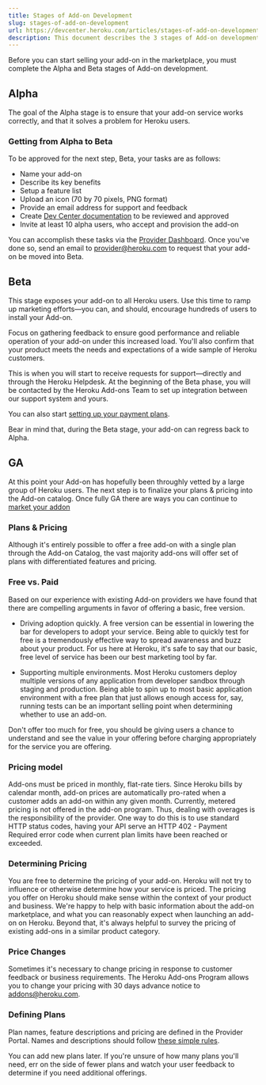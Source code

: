 ```yaml
---
title: Stages of Add-on Development
slug: stages-of-add-on-development
url: https://devcenter.heroku.com/articles/stages-of-add-on-development
description: This document describes the 3 stages of Add-on development.
---
```


Before you can start selling your add-on in the marketplace, you must complete
the Alpha and Beta stages of Add-on development.

## Alpha

The goal of the Alpha stage is to ensure that your add-on service works
correctly, and that it solves a problem for Heroku users.

### Getting from Alpha to Beta

To be approved for the next step, Beta, your tasks are as follows:

* Name your add-on
* Describe its key benefits
* Setup a feature list
* Upload an icon (70 by 70 pixels, PNG format)
* Provide an email address for support and feedback
* Create [Dev Center documentation](https://devcenter.heroku.com/articles/documenting-an-add-on) to be reviewed and approved
* Invite at least 10 alpha users, who accept and provision the add-on


You can accomplish these tasks via the [Provider
Dashboard](https://addons.heroku.com/provider/dashboard). Once you've done so,
send an email to <provider@heroku.com> to request that your add-on be moved
into Beta.

## Beta

This stage exposes your add-on to all Heroku users. Use this time to ramp up
marketing efforts—you can, and should, encourage hundreds of users to install
your Add-on.

Focus on gathering feedback to ensure good performance and reliable operation
of your add-on under this increased load. You'll also confirm that your product
meets the needs and expectations of a wide sample of Heroku customers.

This is when you will start to receive requests for support—directly and
through the Heroku Helpdesk. At the beginning of the Beta phase, you will be
contacted by the Heroku Add-ons Team to set up integration between our support
system and yours.

You can also start [setting up your payment
plans](https://devcenter.heroku.com/articles/add-on-plan-creation).

Bear in mind that, during the Beta stage, your add-on can regress back to
Alpha.

## GA
At this point your Add-on has hopefully been throughly vetted by a large group of Heroku users. The next step is to finalize your plans & pricing into the Add-on catalog. Once fully GA there are ways you can continue to [market your addon](https://devcenter.heroku.com/articles/heroku-add-on-marketing)

### Plans & Pricing

Although it's entirely possible to offer a free add-on with a single plan through the Add-on Catalog, the vast majority add-ons will offer set of plans with differentiated features and pricing.

### Free vs. Paid

Based on our experience with existing Add-on providers we have found that there are compelling arguments in favor of offering a basic, free version.

* Driving adoption quickly. A free version can be essential in lowering the bar for developers to adopt your service. Being able to quickly test for free is a tremendously effective way to spread awareness and buzz about your product. For us here at Heroku, it's safe to say that our basic, free level of service has been our best marketing tool by far.

* Supporting multiple environments. Most Heroku customers deploy multiple versions of any application from developer sandbox through staging and production. Being able to spin up to most basic application environment with a free plan that just allows enough access for, say, running tests can be an important selling point when determining whether to use an add-on.

Don't offer too much for free, you should be giving users a chance to understand and see the value in your offering before charging appropriately for the service you are offering.

### Pricing model

Add-ons must be priced in monthly, flat-rate tiers. Since Heroku bills by calendar month, add-on prices are automatically pro-rated when a customer adds an add-on within any given month. Currently, metered pricing is not offered in the add-on program. Thus, dealing with overages is the responsibility of the provider. One way to do this is to use standard HTTP status codes, having your API serve an HTTP 402 - Payment Required error code when current plan limits have been reached or exceeded.

### Determining Pricing

You are free to determine the pricing of your add-on. Heroku will not try to influence or otherwise determine how your service is priced. The pricing you offer on Heroku should make sense within the context of your product and business. We're happy to help with basic information about the add-on marketplace, and what you can reasonably expect when launching an add-on on Heroku. Beyond that, it's always helpful to survey the pricing of existing add-ons in a similar product category.

### Price Changes

Sometimes it's necessary to change pricing in response to customer feedback or business requirements. The Heroku Add-ons Program allows you to change your pricing with 30 days advance notice to addons@heroku.com.

### Defining Plans

Plan names, feature descriptions and pricing are defined in the Provider Portal. Names and descriptions should follow [these simple rules](https://devcenter.heroku.com/articles/add-on-plan-creation).

You can add new plans later. If you're unsure of how many plans you'll need, err on the side of fewer plans and watch your user feedback to determine if you need additional offerings. 
